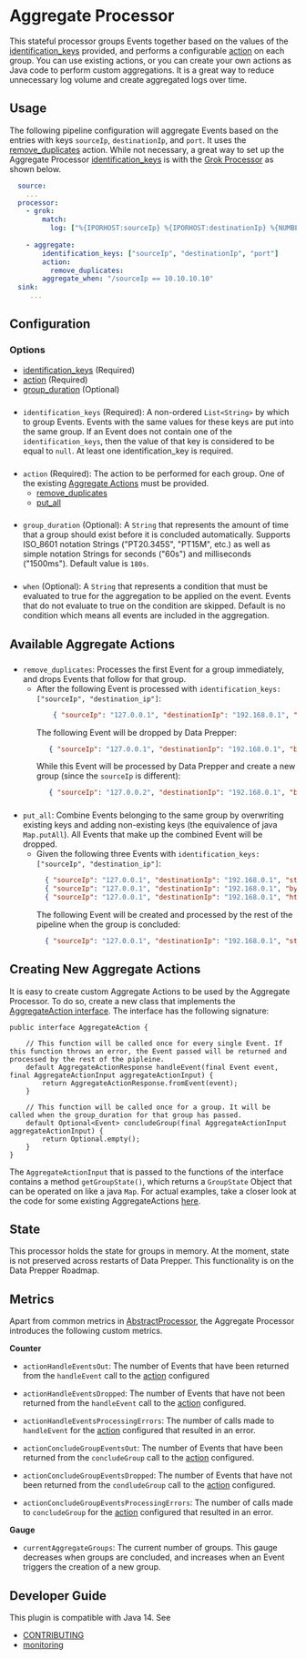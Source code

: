 # Aggregate Processor

This stateful processor groups Events together based on the values of the [identification_keys](#identification_keys) provided, and performs a configurable [action](#action) on each group. You can use existing actions, or you can create your own actions as Java code to perform custom aggregations.
It is a great way to reduce unnecessary log volume and create aggregated logs over time.

## Usage

The following pipeline configuration will aggregate Events based on the entries with keys `sourceIp`, `destinationIp`, and `port`. It uses the [remove_duplicates](#remove_duplicates) action. 
While not necessary, a great way to set up the Aggregate Processor [identification_keys](#identification_keys) is with the [Grok Processor](../grok-processor/README.md) as shown below.
```yaml
  source:
    ...
  processor:
    - grok:
        match: 
          log: ["%{IPORHOST:sourceIp} %{IPORHOST:destinationIp} %{NUMBER:port:int}"]
          
    - aggregate:
        identification_keys: ["sourceIp", "destinationIp", "port"]
        action:
          remove_duplicates:
        aggregate_when: "/sourceIp == 10.10.10.10"
  sink:
     ...
```

## Configuration

### Options

* [identification_keys](#identification_keys) (Required)
* [action](#action) (Required)
* [group_duration](#group_duration) (Optional)

### <a name="identification_keys"></a>
* `identification_keys` (Required): A non-ordered `List<String>` by which to group Events. Events with the same values for these keys are put into the same group. If an Event does not contain one of the `identification_keys`, then the value of that key is considered to be equal to `null`. At least one identification_key is required.

### <a name="action"></a>
* `action` (Required): The action to be performed for each group. One of the existing [Aggregate Actions](#available-aggregate-actions) must be provided.
    * [remove_duplicates](#remove_duplicates)
    * [put_all](#put_all)
### <a name="group_duration"></a>
* `group_duration` (Optional): A `String` that represents the amount of time that a group should exist before it is concluded automatically. Supports ISO_8601 notation Strings ("PT20.345S", "PT15M", etc.) as well as simple notation Strings for seconds ("60s") and milliseconds ("1500ms"). Default value is `180s`.

### <a name="when"></a>
* `when` (Optional): A `String` that represents a condition that must be evaluated to true for the aggregation to be applied on the event. Events that do not evaluate to true on the condition are skipped. Default is no condition which means all events are included in the aggregation.

## Available Aggregate Actions

### <a name="remove_duplicates"></a>
* `remove_duplicates`: Processes the first Event for a group immediately, and drops Events that follow for that group.
  * After the following Event is processed with `identification_keys: ["sourceIp", "destination_ip"]`:
      ```json
          { "sourceIp": "127.0.0.1", "destinationIp": "192.168.0.1", "status": 200 }
      ```
    The following Event will be dropped by Data Prepper:
      ```json
         { "sourceIp": "127.0.0.1", "destinationIp": "192.168.0.1", "bytes": 1000 }
      ```
    While this Event will be processed by Data Prepper and create a new group (since the `sourceIp` is different):
      ```json
         { "sourceIp": "127.0.0.2", "destinationIp": "192.168.0.1", "bytes": 1000 }
      ```

### <a name="put_all"></a>
* `put_all`: Combine Events belonging to the same group by overwriting existing keys and adding non-existing keys (the equivalence of java `Map.putAll`). All Events that make up the combined Event will be dropped.
    * Given the following three Events with `identification_keys: ["sourceIp", "destination_ip"]`:
      ```json
        { "sourceIp": "127.0.0.1", "destinationIp": "192.168.0.1", "status": 200 }
        { "sourceIp": "127.0.0.1", "destinationIp": "192.168.0.1", "bytes": 1000 }
        { "sourceIp": "127.0.0.1", "destinationIp": "192.168.0.1", "http_verb": "GET" }
      ```
      The following Event will be created and processed by the rest of the pipeline when the group is concluded:
      ```json
        { "sourceIp": "127.0.0.1", "destinationIp": "192.168.0.1", "status": 200, "bytes": 1000, "http_verb": "GET" }
      ```

## Creating New Aggregate Actions

It is easy to create custom Aggregate Actions to be used by the Aggregate Processor. To do so, create a new class that implements the [AggregateAction interface](src/main/java/com/amazon/dataprepper/plugins/processor/aggregate/AggregateAction.java).
The interface has the following signature:

```
public interface AggregateAction {

    // This function will be called once for every single Event. If this function throws an error, the Event passed will be returned and processed by the rest of the pipleine.
    default AggregateActionResponse handleEvent(final Event event, final AggregateActionInput aggregateActionInput) {
        return AggregateActionResponse.fromEvent(event);
    }
    
    // This function will be called once for a group. It will be called when the group_duration for that group has passed.
    default Optional<Event> concludeGroup(final AggregateActionInput aggregateActionInput) {
        return Optional.empty();
    }
}
```

The `AggregateActionInput` that is passed to the functions of the interface contains a method `getGroupState()`, which returns a `GroupState` Object that can be operated on like a java `Map`. 
For actual examples, take a closer look at the code for some existing AggregateActions [here](src/main/java/com/amazon/dataprepper/plugins/processor/aggregate/actions).

## State

This processor holds the state for groups in memory. At the moment, state is not preserved across restarts of Data Prepper.
This functionality is on the Data Prepper Roadmap.

## Metrics

Apart from common metrics in [AbstractProcessor](https://github.com/opensearch-project/data-prepper/blob/main/data-prepper-api/src/main/java/com/amazon/dataprepper/model/processor/AbstractProcessor.java), the Aggregate Processor introduces the following custom metrics.

**Counter**

* `actionHandleEventsOut`: The number of Events that have been returned from the `handleEvent` call to the [action](#action) configured


* `actionHandleEventsDropped`: The number of Events that have not been returned from the `handleEvent` call to the [action](#action) configured.


* `actionHandleEventsProcessingErrors`: The number of calls made to `handleEvent` for the [action](#action) configured that resulted in an error.


* `actionConcludeGroupEventsOut`: The number of Events that have been returned from the `concludeGroup` call to the [action](#action) configured.


* `actionConcludeGroupEventsDropped`: The number of Events that have not been returned from the `condludeGroup` call to the [action](#action) configured.


* `actionConcludeGroupEventsProcessingErrors`: The number of calls made to `concludeGroup` for the [action](#action) configured that resulted in an error.

**Gauge**

* `currentAggregateGroups`: The current number of groups. This gauge decreases when groups are concluded, and increases when an Event triggers the creation of a new group.

## Developer Guide
This plugin is compatible with Java 14. See
- [CONTRIBUTING](https://github.com/opensearch-project/data-prepper/blob/main/CONTRIBUTING.md)
- [monitoring](https://github.com/opensearch-project/data-prepper/blob/main/docs/monitoring.md)
